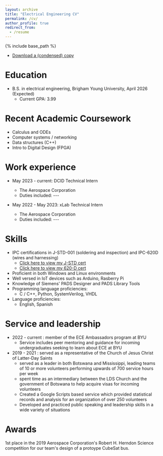 ```yaml
---
layout: archive
title: "Electrical Engineering CV"
permalink: /cv/
author_profile: true
redirect_from:
  - /resume
---
```


{% include base_path %}

* <a href="/files/EthanSorensenResume.pdf" download>Download a (condensed) copy</a>

Education
======
* B.S. in electrical engineering, Brigham Young University, April 2026 (Expected)
  * Current GPA: 3.99

Recent Academic Coursework
======
* Calculus and ODEs
* Computer systems / networking
* Data structures (C++)
* Intro to Digital Design (FPGA)

Work experience
======
* May 2023 - current: DCID Technical Intern
  * The Aerospace Corporation
  * Duties included: ---

* May 2022 - May 2023: xLab Technical Intern
  * The Aerospace Corporation
  * Duties included: ---
  
Skills
======
* IPC certifications in J-STD-001 (soldering and inspection) and IPC-620D (wires and harnessing)
   * [Click here to view my J-STD cert](https://www.esorensen.dev/images/JSTD.jpeg)
   * [Click here to view my 620-D cert](https://www.esorensen.dev/images/620D.jpeg)
* Proficient in both Windows and Linux environments
* Well versed in IoT devices such as Arduino, Rasberry Pi 
* Knowledge of Siemens' PADS Designer and PADS Library Tools
* Programming language proficiencies:
  * C / C++, Python, SystemVerilog, VHDL
* Language proficiencies:
  * English, Spanish 
  
Service and leadership
======
* 2022 - current : member of the ECE Ambassadors program at BYU
  * Service includes peer mentoring and guidance for incoming undergraduates seeking to learn about ECE at BYU
* 2019 - 2021 : served as a representative of the Church of Jesus Christ of Latter-Day Saints
  * served as a leader in both Botswana and Mississippi, leading teams of 10 or more volunteers performing upwards of 700 service hours per week
  * spent time as an intermediary between the LDS Church and the government of Botswana to help acquire visas for incoming volunteers
  * Created a Google Scripts based service which provided statistical records and analysis for an organization of over 250 volunteers
  * Developed and practiced public speaking and leadership skills in a wide variety of situations

Awards
======
1st place in the 2019 Aerospace Corporation's Robert H. Herndon Science competition for our team's design of a protoype CubeSat bus. 
